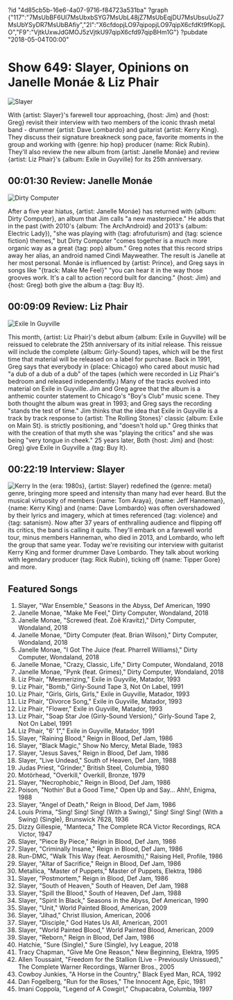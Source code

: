 ?id "4d85cb5b-16e6-4a07-9716-f84723a531ba"
?graph {"117":"7MsUbBF6Ul7MsUbxbSYG7MsUbL48jZ7MsUbEqjDU7MsUbsuUoZ7MsUbYSyDR7MsUbBAfiy","2I":"X6cfdopjLO97qipopjLO97qipX6cfdKt9fKopjLO","F9":"VjtkUxwJdGMOJ5zVjtkU97qipX6cfd97qipBHm1G"}
?pubdate "2018-05-04T00:00"
# Show 649: Slayer, Opinions on Janelle Monáe & Liz Phair

![Slayer](https://static.soundopinions.org/images/2018/Slayer_emblem.jpg)

With {artist: Slayer}'s farewell tour approaching, {host: Jim} and {host: Greg} revisit their interview with two members of the iconic thrash metal band - drummer {artist: Dave Lombardo} and guitarist {artist: Kerry King}. They discuss their signature breakneck song pace, favorite moments in the group and working with {genre: hip hop} producer {name: Rick Rubin}. They'll also review the new album from {artist: Janelle Monáe} and review {artist: Liz Phair}'s {album: Exile in Guyville} for its 25th anniversary.


## 00:01:30 Review: Janelle Monáe
![Dirty Computer](https://static.soundopinions.org/assets/649/2I0.jpg)

After a five year hiatus, {artist: Janelle Monáe} has returned with {album: Dirty Computer}, an album that Jim calls "a new masterpiece." He adds that in the past (with 2010's {album: The ArchAndroid} and 2013's {album: Electric Lady}), "she was playing with {tag: afrofuturism} and {tag: science fiction} themes," but Dirty Computer "comes together is a much more organic way as a great {tag: pop} album." Greg notes that this record strips away her alias, an android named Cindi Mayweather. The result is Janelle at her most personal. Monáe is influenced by {artist: Prince}, and Greg says in songs like "{track: Make Me Feel}" "you can hear it in the way those grooves work. It's a call to action record built for dancing." {host: Jim} and {host: Greg} both give the album a {tag: Buy It}.

## 00:09:09 Review: Liz Phair
![Exile In Guyville](https://static.soundopinions.org/assets/649/F90.jpg)

This month, {artist: Liz Phair}'s debut album {album: Exile in Guyville} will be reissued to celebrate the 25th anniversary of its initial release. This reissue will include the complete {album: Girly-Sound} tapes, which will be the first time that material will be released on a label for purchase. Back in 1991, Greg says that everybody in {place: Chicago} who cared about music had "a dub of a dub of a dub" of the tapes (which were recorded in Liz Phair's bedroom and released independently.)
Many of the tracks evolved into material on Exile in Guyville. Jim and Greg agree that the album is a anthemic counter statement to Chicago's "Boy's Club" music scene. They both thought the album was great in 1993; and Greg says the recording "stands the test of time."
Jim thinks that the idea that Exile in Guyville is a track by track response to {artist: The Rolling Stones}' classic {album: Exile on Main St}. is strictly positioning, and "doesn't hold up." Greg thinks that with the creation of that myth she was "playing the critics" and she was being "very tongue in cheek."
25 years later, Both {host: Jim} and {host: Greg} give Exile in Guyville a {tag: Buy It}.


## 00:22:19 Interview: Slayer
![Kerry](https://static.soundopinions.org/assets/649/1170.jpg)
In the {era: 1980s}, {artist: Slayer} redefined the {genre: metal} genre, bringing more speed and intensity than many had ever heard. But the musical virtuosity of members {name: Tom Araya}, {name: Jeff Hanneman}, {name: Kerry King} and {name: Dave Lombardo} was often overshadowed by their lyrics and imagery, which at times referenced {tag: violence} and {tag: satanism}. Now after 37 years of enthralling audience and flipping off its critics, the band is calling it quits. They'll embark on a farewell world tour, minus members Hanneman, who died in 2013, and Lombardo, who left the group that same year. Today we're revisiting our interview with guitarist Kerry King and former drummer Dave Lombardo. They talk about working with legendary producer {tag: Rick Rubin}, ticking off {name: Tipper Gore} and more. 


## Featured Songs
1. Slayer, "War Ensemble," Seasons in the Abyss, Def American, 1990
1. Janelle Monae, "Make Me Feel," Dirty Computer, Wondaland, 2018
1. Janelle Monae, "Screwed (feat. Zoë Kravitz)," Dirty Computer, Wondaland, 2018
1. Janelle Monae, "Dirty Computer (feat. Brian Wilson)," Dirty Computer, Wondaland, 2018
1. Janelle Monae, "I Got The Juice (feat. Pharrell Williams)," Dirty Computer, Wondaland, 2018
1. Janelle Monae, "Crazy, Classic, Life," Dirty Computer, Wondaland, 2018
1. Janelle Monae, "Pynk (feat. Grimes)," Dirty Computer, Wondaland, 2018
1. Liz Phair, "Mesmerizing," Exile in Guyville, Matador, 1993
1. Liz Phair, "Bomb," Girly-Sound Tape 3, Not On Label, 1991
1. Liz Phair, "Girls, Girls, Girls," Exile in Guyville, Matador, 1993
1. Liz Phair, "Divorce Song," Exile in Guyville, Matador, 1993
1. Liz Phair, "Flower," Exile in Guyville, Matador, 1993
1. Liz Phair, "Soap Star Joe (Girly-Sound Version)," Girly-Sound Tape 2, Not On Label, 1991
1. Liz Phair, "6' 1"," Exile in Guyville, Matador, 1991
1. Slayer, "Raining Blood," Reign in Blood, Def Jam, 1986
1. Slayer, "Black Magic," Show No Mercy, Metal Blade, 1983
1. Slayer, "Jesus Saves," Reign in Blood, Def Jam, 1986
1. Slayer, "Live Undead," South of Heaven, Def Jam, 1988
1. Judas Priest, "Grinder," British Steel, Columbia, 1980
1. Motörhead, "Overkill," Overkill, Bronze, 1979
1. Slayer, "Necrophobic," Reign in Blood, Def Jam, 1986
1. Poison, "Nothin' But a Good Time," Open Up and Say... Ahh!, Enigma, 1988
1. Slayer, "Angel of Death," Reign in Blood, Def Jam, 1986
1. Louis Prima, "Sing! Sing! Sing! (With a Swing)," Sing! Sing! Sing! (With a Swing) (Single), Brunswick 7628, 1936
1. Dizzy Gillespie, "Manteca," The Complete RCA Victor Recordings, RCA Victor, 1947
1. Slayer, "Piece By Piece," Reign in Blood, Def Jam, 1986
1. Slayer, "Criminally Insane," Reign in Blood, Def Jam, 1986
1. Run-DMC, "Walk This Way (feat. Aerosmith)," Raising Hell, Profile, 1986
1. Slayer, "Altar of Sacrifice," Reign in Blood, Def Jam, 1986
1. Metallica, "Master of Puppets," Master of Puppets, Elektra, 1986
1. Slayer, "Postmortem," Reign in Blood, Def Jam, 1986
1. Slayer, "South of Heaven," South of Heaven, Def Jam, 1988
1. Slayer, "Spill the Blood," South of Heaven, Def Jam, 1988
1. Slayer, "Spirit In Black," Seasons in the Abyss, Def American, 1990
1. Slayer, "Unit," World Painted Blood, American, 2009
1. Slayer, "Jihad," Christ Illusion, American, 2006
1. Slayer, "Disciple," God Hates Us All, American, 2001
1. Slayer, "World Painted Blood," World Painted Blood, American, 2009
1. Slayer, "Reborn," Reign in Blood, Def Jam, 1986
1. Hatchie, "Sure (Single)," Sure (Single), Ivy League, 2018
1. Tracy Chapman, "Give Me One Reason," New Beginning, Elektra, 1995
1. Allen Toussaint, "Freedom for the Stallion (Live - Previously Unissued)," The Complete Warner Recordings, Warner Bros., 2005
1. Cowboy Junkies, "A Horse in the Country," Black Eyed Man, RCA, 1992
1. Dan Fogelberg, "Run for the Roses," The Innocent Age, Epic, 1981
1. Imani Coppola, "Legend of A Cowgirl," Chupacabra, Columbia, 1997


